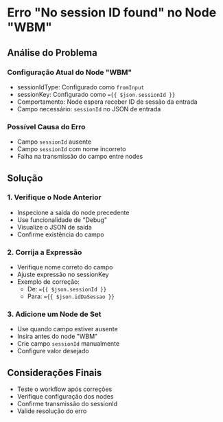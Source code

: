 # Erro "No session ID found" no Node "WBM"

## Análise do Problema

### Configuração Atual do Node "WBM"
- sessionIdType: Configurado como `fromInput`
- sessionKey: Configurado como `={{ $json.sessionId }}`
- Comportamento: Node espera receber ID de sessão da entrada
- Campo necessário: `sessionId` no JSON de entrada

### Possível Causa do Erro
- Campo `sessionId` ausente
- Campo `sessionId` com nome incorreto
- Falha na transmissão do campo entre nodes

## Solução

### 1. Verifique o Node Anterior
- Inspecione a saída do node precedente
- Use funcionalidade de "Debug"
- Visualize o JSON de saída
- Confirme existência do campo

### 2. Corrija a Expressão
- Verifique nome correto do campo
- Ajuste expressão no sessionKey
- Exemplo de correção:
  - De: `={{ $json.sessionId }}`
  - Para: `={{ $json.idDaSessao }}`

### 3. Adicione um Node de Set
- Use quando campo estiver ausente
- Insira antes do node "WBM"
- Crie campo `sessionId` manualmente
- Configure valor desejado

## Considerações Finais
- Teste o workflow após correções
- Verifique configuração dos nodes
- Confirme transmissão do sessionId
- Valide resolução do erro 